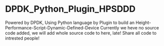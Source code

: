 # DPDK_Python_Plugin_HPSDDD
Powered by DPDK, Using Python language by Plugin to build an Height-Performance-Script-Dynamic-Defined-Device
Currently we heve no source code added, we will add whole source code to here, late!
Share all code to intrested people!
